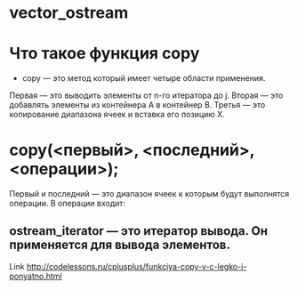 # vector_ostream

# Что такое функция copy
+ copy — это метод который имеет четыре области применения.

 Первая — это выводить элементы от n-го итератора до j.
 Вторая — это добавлять элементы из контейнера A в контейнер B.
 Третья — это копирование диапазона ячеек и вставка его позицию X.
 
 

# copy(<первый>, <последний>, <операции>);
Первый и последний — это диапазон ячеек к которым будут выполнятся операции.
В операции входит:

## ostream_iterator — это итератор вывода. Он применяется для вывода элементов.


Link http://codelessons.ru/cplusplus/funkciya-copy-v-c-legko-i-ponyatno.html
